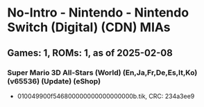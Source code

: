 # No-Intro - Nintendo - Nintendo Switch (Digital) (CDN) MIAs
## Games: 1, ROMs: 1, as of 2025-02-08

### Super Mario 3D All-Stars (World) (En,Ja,Fr,De,Es,It,Ko) (v65536) (Update) (eShop)
- 010049900f546800000000000000000b.tik, CRC: 234a3ee9
